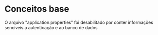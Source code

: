 # Conceitos base

O arquivo "application.properties" foi desabilitado por conter informações sencíveis a autenticação e ao banco de dados

